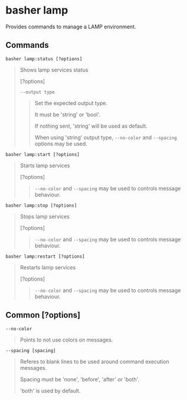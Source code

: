 # basher lamp

Provides commands to manage a LAMP environment.

## Commands

`basher lamp:status [?options]`

> Shows lamp services status
>
> [?options]
>
> `--output type`
>
> > Set the expected output type.
> >
> > It must be 'string' or 'bool'.
> >
> > If nothing sent, 'string' will be used as default.
> >
> > When using 'string' output type, `--no-color` and `--spacing` options may be used.

`basher lamp:start [?options]`

> Starts lamp services
>
> [?options]
>
> > `--no-color` and `--spacing` may be used to controls message behaviour.

`basher lamp:stop [?options]`

> Stops lamp services
>
> [?options]
>
> > `--no-color` and `--spacing` may be used to controls message behaviour.

`basher lamp:restart [?options]`

> Restarts lamp services
>
> [?options]
>
> > `--no-color` and `--spacing` may be used to controls message behaviour.

## Common [?options]

`--no-color`

> Points to not use colors on messages.

`--spacing [spacing]`

> Referes to blank lines to be used around command execution messages.
>
> Spacing must be 'none', 'before', 'after' or 'both'.
>
> 'both' is used by default.
